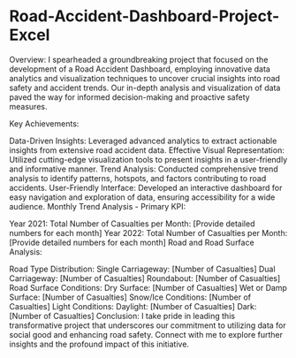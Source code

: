 # Road-Accident-Dashboard-Project-Excel
Overview: I spearheaded a groundbreaking project that focused on the development of a Road Accident Dashboard, employing innovative data analytics and visualization techniques to uncover crucial insights into road safety and accident trends. Our in-depth analysis and visualization of data paved the way for informed decision-making and proactive safety measures.

Key Achievements:

Data-Driven Insights: Leveraged advanced analytics to extract actionable insights from extensive road accident data.
Effective Visual Representation: Utilized cutting-edge visualization tools to present insights in a user-friendly and informative manner.
Trend Analysis: Conducted comprehensive trend analysis to identify patterns, hotspots, and factors contributing to road accidents.
User-Friendly Interface: Developed an interactive dashboard for easy navigation and exploration of data, ensuring accessibility for a wide audience.
Monthly Trend Analysis - Primary KPI:

Year 2021:
Total Number of Casualties per Month: [Provide detailed numbers for each month]
Year 2022:
Total Number of Casualties per Month: [Provide detailed numbers for each month]
Road and Road Surface Analysis:

Road Type Distribution:
Single Carriageway: [Number of Casualties]
Dual Carriageway: [Number of Casualties]
Roundabout: [Number of Casualties]
Road Surface Conditions:
Dry Surface: [Number of Casualties]
Wet or Damp Surface: [Number of Casualties]
Snow/Ice Conditions: [Number of Casualties]
Light Conditions:
Daylight: [Number of Casualties]
Dark: [Number of Casualties]
Conclusion: I take pride in leading this transformative project that underscores our commitment to utilizing data for social good and enhancing road safety. Connect with me to explore further insights and the profound impact of this initiative.
